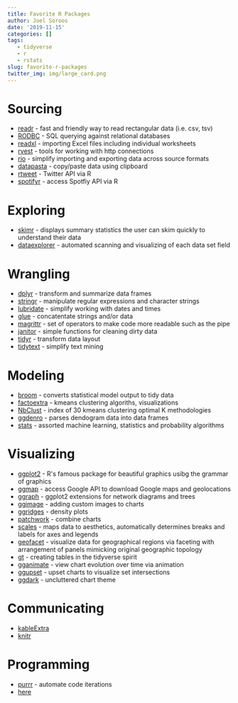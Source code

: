 ```yaml
---
title: Favorite R Packages
author: Joel Soroos
date: '2019-11-15'
categories: []
tags:
   - tidyverse
   - r
   - rstats
slug: favorite-r-packages
twitter_img: img/large_card.png
---
```


# Sourcing
-  [readr](https://readr.tidyverse.org/) - fast and friendly way to read rectangular data (i.e. csv, tsv)
-  [RODBC](https://cran.r-project.org/web/packages/RODBC/vignettes/RODBC.pdf) - SQL querying against relational databases
-  [readxl](https://tutorials.methodsconsultants.com/posts/reading-and-writing-excel-files-with-r-using-readxl-and-writexl/) - importing Excel files including individual worksheets
-  [rvest](https://github.com/tidyverse/rvest/blob/master/README.md) - tools for working with http connections
-  [rio](https://cran.r-project.org/web/packages/rio/vignettes/rio.html) - simplify importing and exporting data across source formats
-  [datapasta](https://cran.r-project.org/web/packages/datapasta/vignettes/how-to-datapasta.html) - copy/paste data using clipboard
-  [rtweet](https://cran.r-project.org/web/packages/rtweet/vignettes/intro.html) - Twitter API via R
-  [spotifyr](https://rpubs.com/womeimingzi11/how_my_spotify_looks_like) - access Spotfiy API via R


# Exploring
-  [skimr](https://www.rdocumentation.org/packages/skimr/versions/2.1) - displays summary statistics the user can skim quickly to understand their data
-  [dataexplorer](https://www.rdocumentation.org/packages/DataExplorer/versions/0.8.0) - automated scanning and visualizing of each data set field


# Wrangling
-  [dplyr](http://genomicsclass.github.io/book/pages/dplyr_tutorial.html) - transform and summarize data frames
-  [stringr](https://stringr.tidyverse.org/) - manipulate regular expressions and character strings
-  [lubridate](https://lubridate.tidyverse.org/) - simplify working with dates and times
-  [glue](https://github.com/tidyverse/glue) - concatentate strings and/or data
-  [magrittr](https://magrittr.tidyverse.org/) - set of operators to make code more readable such as the pipe
-  [janitor](https://garthtarr.github.io/meatR/janitor.html) - simple functions for cleaning dirty data
-  [tidyr](https://tidyr.tidyverse.org/) - transform data layout
-  [tidytext](https://cran.r-project.org/web/packages/tidytext/vignettes/tidytext.html) - simplify text mining


# Modeling
-  [broom](http://varianceexplained.org/r/broom-intro/) - converts statistical model output to tidy data
-  [factoextra](https://www.rdocumentation.org/packages/factoextra/versions/1.0.3) - kmeans clustering algoriths, visualizations
-  [NbClust](https://www.rdocumentation.org/packages/NbClust/versions/3.0/topics/NbClust) - index of 30 kmeans clustering optimal K methodologies
-  [ggdenro](https://cran.r-project.org/web/packages/ggdendro/vignettes/ggdendro.html) - parses dendogram data into data frames
-  [stats](https://www.rdocumentation.org/packages/stats/versions/3.6.2) - assorted machine learning, statistics and probability algorithms


# Visualizing
-  [ggplot2](https://ggplot2.tidyverse.org/) - R's famous package for beautiful graphics usibg the grammar of graphics
-  [ggmap](https://www.rdocumentation.org/packages/ggmap/versions/3.0.0) - access Google API to download Google maps and geolocations
-  [ggraph](https://github.com/thomasp85/ggraph) - ggplot2 extensions for network diagrams and trees
-  [ggimage](https://guangchuangyu.github.io/pkgdocs/ggimage.html) - adding custom images to charts
-  [ggridges](https://wilkelab.org/ggridges/articles/introduction.html) - density plots
-  [patchwork](https://www.rdocumentation.org/packages/patchwork/versions/1.0.0/topics/patchwork-package) - combine charts
-  [scales](https://cran.r-project.org/web/packages/scales/scales.pdf) - maps data to aesthetics, automatically determines breaks and labels for axes and legends
-  [geofacet](https://hafen.github.io/geofacet/) - visualize data for geographical regions via faceting with arrangement of panels mimicking original geographic topology
-  [gt](https://gt.rstudio.com/) - creating tables in the tidyverse spirit
-  [gganimate](https://gganimate.com/) - view chart evolution over time via animation
-  [ggupset](https://github.com/Ryo-N7/ggupset) - upset charts to visualize set intersections 
-  [ggdark](https://cran.r-project.org/web/packages/ggdark/readme/README.html) - uncluttered chart theme


# Communicating
-  [kableExtra](https://haozhu233.github.io/kableExtra/awesome_table_in_html.html)
-  [knitr](https://yihui.org/knitr/)


# Programming
-  [purrr](https://towardsdatascience.com/functional-programming-in-r-with-purrr-469e597d0229) - automate code iterations 
-  [here](https://www.rdocumentation.org/packages/here/versions/0.1)